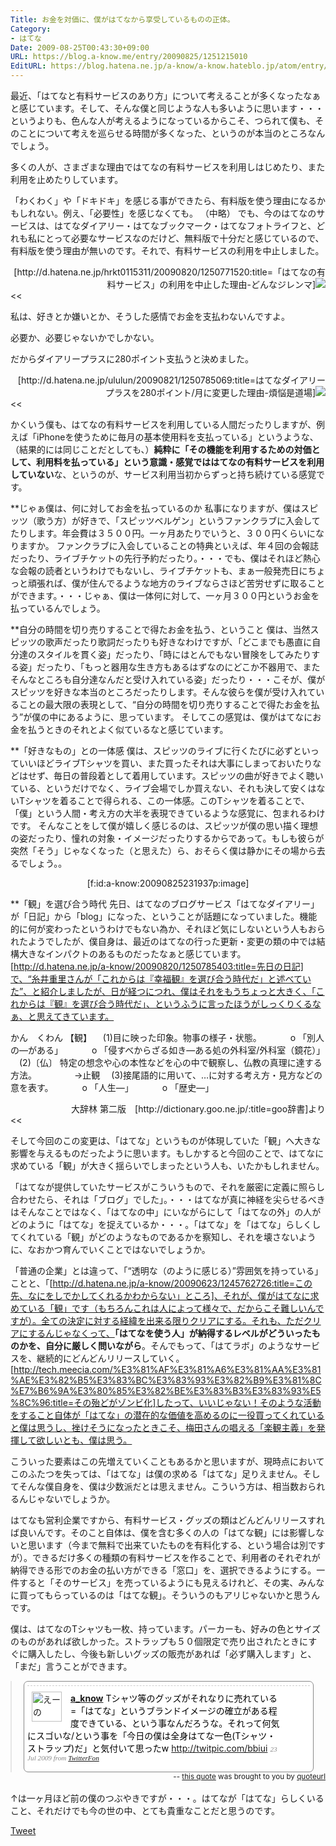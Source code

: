 ```yaml
---
Title: お金を対価に、僕がはてなから享受しているものの正体。
Category:
- はてな
Date: 2009-08-25T00:43:30+09:00
URL: https://blog.a-know.me/entry/20090825/1251215010
EditURL: https://blog.hatena.ne.jp/a-know/a-know.hateblo.jp/atom/entry/12921228815727979966
---
```


最近、「はてなと有料サービスのあり方」について考えることが多くなったなぁと感じています。そして、そんな僕と同じような人も多いように思います・・・というよりも、色んな人が考えるようになっているからこそ、つられて僕も、そのことについて考えを巡らせる時間が多くなった、というのが本当のところなんでしょう。

多くの人が、さまざまな理由ではてなの有料サービスを利用しはじめたり、また利用を止めたりしています。

>>
「わくわく」や「ドキドキ」を感じる事ができたら、有料版を使う理由になるかもしれない。例え、「必要性」を感じなくても。
（中略）
でも、今のはてなのサービスは、はてなダイアリー・はてなブックマーク・はてなフォトライフと、どれも私にとって必要なサービスなのだけど、無料版で十分だと感じているので、有料版を使う理由が無いのです。それで、有料サービスの利用を中止しました。
<div align=right>[http://d.hatena.ne.jp/hrkt0115311/20090820/1250771520:title=「はてなの有料サービス」の利用を中止した理由-どんなジレンマ]<img src="//b.hatena.ne.jp/entry/image/http://d.hatena.ne.jp/hrkt0115311/20090820/1250771520" /></div>
<<

>>
私は、好きとか嫌いとか、そうした感情でお金を支払わないんですよ。

必要か、必要じゃないかでしかない。

だからダイアリープラスに280ポイント支払うと決めました。
<div align="right">[http://d.hatena.ne.jp/ululun/20090821/1250785069:title=はてなダイアリープラスを280ポイント/月に変更した理由-煩悩是道場]<img src="//b.hatena.ne.jp/entry/image/http://d.hatena.ne.jp/ululun/20090821/1250785069" /></div>
<<


かくいう僕も、はてなの有料サービスを利用している人間だったりしますが、例えば「iPhoneを使うために毎月の基本使用料を支払っている」というような、（結果的には同じことだとしても、）<span style="font-weight:bold;">純粋に「その機能を利用するための対価として、利用料を払っている」という意識・感覚でははてなの有料サービスを利用していない</span>な、というのが、サービス利用当初からずっと持ち続けている感覚です。


**じゃぁ僕は、何に対してお金を払っているのか
私事になりますが、僕はスピッツ（歌う方）が好きで、「スピッツベルゲン」というファンクラブに入会してたりします。年会費は３５００円。一ヶ月あたりでいうと、３００円くらいになりますか。
ファンクラブに入会していることの特典といえば、年４回の会報誌だったり、ライブチケットの先行予約だったり。・・・でも、僕はそれほど熱心な会報の読者というわけでもないし、ライブチケットも、まぁ一般発売日にちょっと頑張れば、僕が住んでるような地方のライブならさほど苦労せずに取ることができます。・・・じゃぁ、僕は一体何に対して、一ヶ月３００円というお金を払っているんでしょう。


**自分の時間を切り売りすることで得たお金を払う、ということ
僕は、当然スピッツの歌声だったり歌詞だったりも好きなわけですが、「どこまでも愚直に自分達のスタイルを貫く姿」だったり、「時にはとんでもない冒険をしてみたりする姿」だったり、「もっと器用な生き方もあるはずなのにどこか不器用で、またそんなところも自分達なんだと受け入れている姿」だったり・・・こそが、僕がスピッツを好きな本当のところだったりします。そんな彼らを僕が受け入れていることの最大限の表現として、“自分の時間を切り売りすることで得たお金を払う”が僕の中にあるように、思っています。
そしてこの感覚は、僕がはてなにお金を払うときのそれとよく似ているなと感じています。


**「好きなもの」との一体感
僕は、スピッツのライブに行くたびに必ずといっていいほどライブTシャツを買い、また買ったそれは大事にしまっておいたりなどはせず、毎日の普段着として着用しています。スピッツの曲が好きでよく聴いている、というだけでなく、ライブ会場でしか買えない、それも決して安くはないTシャツを着ることで得られる、この一体感。このTシャツを着ることで、「僕」という人間・考え方の大半を表現できているような感覚に、包まれるわけです。
そんなことをして僕が嬉しく感じるのは、スピッツが僕の思い描く理想の姿だったり、憧れの対象・イメージだったりするからであって。もしも彼らが突然「そう」じゃなくなった（と思えた）ら、おそらく僕は静かにその場から去るでしょう。。

<div align=center>[f:id:a-know:20090825231937p:image]</div>


**「観」を選び合う時代
先日、はてなのブログサービス「はてなダイアリー」が「日記」から「blog」になった、ということが話題になっていました。機能的に何が変わったというわけでもない為か、それほど気にしないという人もおられたようでしたが、僕自身は、最近のはてなの行った更新・変更の類の中では結構大きなインパクトのあるものだったなぁと感じています。
[http://d.hatena.ne.jp/a-know/20090820/1250785403:title=先日の日記]で、“糸井重里さんが「これからは『幸福観』を選び合う時代だ」と述べていた”、と紹介しましたが、日が経つにつれ、僕はそれをもうちょっと大きく、「これからは『観』を選び合う時代だ」、というふうに言ったほうがしっくりくるなぁ、と思えてきています。


>>
かん　くわん 【観】
　(1)目に映った印象。物事の様子・状態。
　　　o 「別人の―がある」
　　　o 「侵すべからざる如き―ある処の外科室/外科室（鏡花）」
　(2)〔仏〕 特定の想念や心の本性などを心の中で観察し、仏教の真理に達する方法。
　　　　→止観
　(3)接尾語的に用いて、…に対する考え方・見方などの意を表す。
　　　o 「人生―」
　　　o 「歴史―」
<div align=right>大辞林 第二版　[http://dictionary.goo.ne.jp/:title=goo辞書]より</div>
<<


そして今回のこの変更は、「はてな」というものが体現していた「観」へ大きな影響を与えるものだったように思います。もしかすると今回のことで、はてなに求めている「観」が大きく揺らいでしまったという人も、いたかもしれません。

「はてなが提供していたサービスがこういうもので、それを厳密に定義に照らし合わせたら、それは「ブログ」でした」。・・・はてなが真に神経を尖らせるべきはそんなことではなく、「はてなの中」にいながらにして「はてなの外」の人がどのように「はてな」を捉えているか・・・。「はてな」を「はてな」らしくしてくれている「観」がどのようなものであるかを察知し、それを壊さないように、なおかつ育んでいくことではないでしょうか。


「普通の企業」とは違って、「“透明な（のように感じる）”雰囲気を持っている」ことと、「[http://d.hatena.ne.jp/a-know/20090623/1245762726:title=この先、なにをしでかしてくれるかわからない」ところ]、それが、僕がはてなに求めている「観」です（もちろんこれは人によって様々で、だからこそ難しいんですが）。全ての決定に対する経緯を出来る限りクリアにする。それも、ただクリアにするんじゃなくって、<span style="font-weight:bold;">「はてなを使う人」が納得するレベルがどういったものかを、自分に厳しく問いながら</span>。そんでもって、「はてラボ」のようなサービスを、継続的にどんどんリリースしていく。[http://tech.meecia.com/%E3%81%AF%E3%81%A6%E3%81%AA%E3%81%AE%E3%82%B5%E3%83%BC%E3%83%93%E3%82%B9%E3%81%8C%E7%B6%9A%E3%80%85%E3%82%BE%E3%83%B3%E3%83%93%E5%8C%96:title=その殆どがゾンビ化]したって、いいじゃない！そのような活動をすること自体が「はてな」の潜在的な価値を高めるのに一役買ってくれていると僕は思うし、挫けそうになったときこそ、梅田さんの唱える「楽観主義」を発揮して欲しいとも、僕は思う。

こういった要素はこの先増えていくこともあるかと思いますが、現時点においてこのふたつを失っては、「はてな」は僕の求める「はてな」足りえません。そしてそんな僕自身を、僕は少数派だとは思えません。こういう方は、相当数おられるんじゃないでしょうか。

はてなも営利企業ですから、有料サービス・グッズの類はどんどんリリースすれば良いんです。そのこと自体は、僕を含む多くの人の「はてな観」には影響しないと思います（今まで無料で出来ていたものを有料化する、という場合は別ですが）。できるだけ多くの種類の有料サービスを作ることで、利用者のそれぞれが納得できる形でのお金の払い方ができる「窓口」を、選択できるようにする。一件すると「そのサービス」を売っているようにも見えるけれど、その実、みんなに買ってもらっているのは「はてな観」。そういうのもアリじゃないかと思うんです。

僕は、はてなのTシャツも一枚、持っています。パーカーも、好みの色とサイズのものがあれば欲しかった。ストラップも５０個限定で売り出されたときにすぐに購入したし、今後も新しいグッズの販売があれば「必ず購入します」と、「まだ」言うことができます。

<!-- QuoteURL styled embed start --> <blockquote class="quoteurl-block" style="margin:0;padding:0;"> <ol class="quoteurl-quote" style="background-color:#fff;color:#000;padding:.4em;border:1px solid #888;-moz-border-radius: .5em;border-radius: .5em;width:90%;max-width:700px;margin:auto;"> <li class="hentry status u-a_know" style="clear:both;list-style:none;padding-top:.7em;padding-bottom:.7em;border-top:1px dashed #ccc;position:relative;background-color:#fff;"> <div class="thumb vcard author" style="float:left;margin-right:1em;margin-left:.5em;"> <a class="url" href="http://twitter.com/a_know"><img width="48" height="48" style="border:none;" src="//a1.twimg.com/profile_images/305355464/IMG_0173_r_normal.JPG" class="photo fn" alt="えーの"/></a> </div> <div class="status-body" style="margin-right:30px;padding-right:1em;"> <a class="author" style="font-weight:bold;" title="えーの" href="http://twitter.com/a_know">a_know</a> <span class="entry-content" style="font-style:normal">Tシャツ等のグッズがそれなりに売れている=「はてな」というブランドイメージの確立がある程度できている、という事なんだろうな。それって何気にスゴいな/という事を「今日の僕は全身はてな一色(Tシャツ・ストラップ)だ」と気付いて思ったw <a href="http://twitpic.com/bbiui" rel="nofollow">http://twitpic.com/bbiui</a></span> <span class="meta entry-meta" style="color:#888;font-family:georgia;font-size:0.8em;font-style:italic;"> <a rel="bookmark" class="entry-date" style="color:#888;text-decoration:none;" href="http://twitter.com/a_know/status/2797229310" onmouseover="this.style.textDecoration='underline';" onmouseout="this.style.textDecoration='none';"> <span title="2009-07-23 12:29:16" class="published">23 Jul 2009</span> </a> <span>from <a href="http://twitterfon.net/" rel="nofollow">TwitterFon</a></span> </span> </div> <div class="actions" style="position:relative;clear:both;"></div> </li></ol> </blockquote><small class="quoteurl-cite" style="float:right;"> -- <a href="http://www.quoteurl.com/tnob7">this quote</a> was brought to you by <a href="http://www.quoteurl.com">quoteurl</a></small> <br class="quoteurl-end" style="clear:both;" /> <!-- QuoteURL embed end -->

↑は一ヶ月ほど前の僕のつぶやきですが・・・。はてなが「はてな」らしくいること、それだけでも今の世の中、とても貴重なことだと思うのです。



<a href="http://twitter.com/share" class="twitter-share-button" data-count="horizontal" data-via="a_know" data-related="CDiT_info" data-lang="ja">Tweet</a><script type="text/javascript" src="//platform.twitter.com/widgets.js"></script>


<script src="https://moshi-moshi.moshimo.works/moshimoshi/a_know_blog/20090825-1251215010?title=%E3%81%8A%E9%87%91%E3%82%92%E5%AF%BE%E4%BE%A1%E3%81%AB%E3%80%81%E5%83%95%E3%81%8C%E3%81%AF%E3%81%A6%E3%81%AA%E3%81%8B%E3%82%89%E4%BA%AB%E5%8F%97%E3%81%97%E3%81%A6%E3%81%84%E3%82%8B%E3%82%82%E3%81%AE%E3%81%AE%E6%AD%A3%E4%BD%93%E3%80%82"></script>
